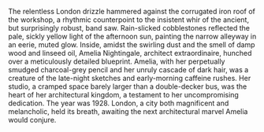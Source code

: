 The relentless London drizzle hammered against the corrugated iron roof of the workshop, a rhythmic counterpoint to the insistent whir of the ancient, but surprisingly robust, band saw.  Rain-slicked cobblestones reflected the pale, sickly yellow light of the afternoon sun, painting the narrow alleyway in an eerie, muted glow.  Inside, amidst the swirling dust and the smell of damp wood and linseed oil, Amelia Nightingale, architect extraordinaire, hunched over a meticulously detailed blueprint.  Amelia, with her perpetually smudged charcoal-grey pencil and her unruly cascade of dark hair, was a creature of the late-night sketches and early-morning caffeine rushes.  Her studio, a cramped space barely larger than a double-decker bus, was the heart of her architectural kingdom, a testament to her uncompromising dedication.  The year was 1928.  London, a city both magnificent and melancholic, held its breath, awaiting the next architectural marvel Amelia would conjure.
